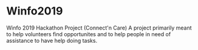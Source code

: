 # Winfo2019
Winfo 2019 Hackathon Project (Connect'n Care) A project primarily meant to help volunteers find opportunites and to help people in need of assistance to have help doing tasks.
